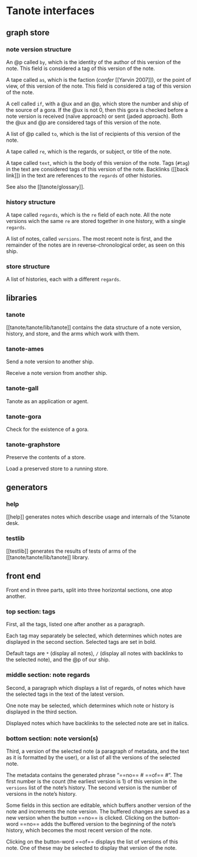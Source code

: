 # Tanote interfaces

## graph store

### note version structure

An @p called `by`, which is the identity of the author of this version of the note. This field is considered a tag of this version of the note.

A tape called `as`, which is the faction (_confer_ [[Yarvin 2007]]), or the point of view, of this version of the note.  This field is considered a tag of this version of the note.

A cell called `if`, with a @ux and an @p, which store the number and ship of the source of a gora.  If the @ux is not 0, then this gora is checked before a note version is received (naïve approach) or sent (jaded approach).  Both the @ux and @p are considered tags of this version of the note.

A list of @p called `to`, which is the list of recipients of this version of the note.

A tape called `re`, which is the regards, or subject, or title of the note.

A tape called `text`, which is the body of this version of the note.  Tags (`#tag`) in the text are considered tags of this version of the note.  Backlinks ([[back link]]) in the text are references to the `regards` of other histories.

See also the [[tanote/glossary]].

### history structure

A tape called `regards`, which is the `re` field of each note.  All the note versions wich the same `re` are stored together in one history, with a single `regards`.

A list of notes, called `versions`.  The most recent note is first, and the remainder of the notes are in reverse-chronological order, as seen on this ship.

### store structure

A list of histories, each with a different `regards`.

## libraries

### tanote

[[tanote/tanote/lib/tanote]] contains the data structure of a note version, history, and store, and the arms which work with them.

### tanote-ames

Send a note version to another ship.

Receive a note version from another ship.

### tanote-gall

Tanote as an application or agent.

### tanote-gora

Check for the existence of a gora.

### tanote-graphstore

Preserve the contents of a store.

Load a preserved store to a running store.

## generators

### help

[[help]] generates notes which describe usage and internals of the %tanote desk.

### testlib

[[testlib]] generates the results of tests of arms of the [[tanote/tanote/lib/tanote]] library.

## front end

Front end in three parts, split into three horizontal sections, one atop another.

### top section: tags

First, all the tags, listed one after another as a paragraph.

Each tag may separately be selected, which determines which notes are displayed in the second section.  Selected tags are set in bold.

Default tags are `*` (display all notes), `/` (display all notes with backlinks to the selected note), and the @p of our ship.

### middle section: note regards

Second, a paragraph which displays a list of regards, of notes which have the selected tags in the text of the latest version.

One note may be selected, which determines which note or history is displayed in the third section.

Displayed notes which have backlinks to the selected note are set in italics.

### bottom section: note version(s)

Third, a version of the selected note (a paragraph of metadata, and the text as it is formatted by the user), or a list of all the versions of the selected note.

The metadata contains the generated phrase “==no== # ==of== #“.  The first number is the count (the earliest version is 1) of this version in the `versions` list of the note’s history.  The second version is the number of versions in the note’s history.

Some fields in this section are editable, which buffers another version of the note and increments the note version.  The buffered changes are saved as a new version when the button ==no== is clicked.  Clicking on the button-word ==no== adds the buffered version to the beginning of the note’s history, which becomes the most recent version of the note.

Clicking on the button-word ==of== displays the list of versions of this note.  One of these may be selected to display that version of the note.


